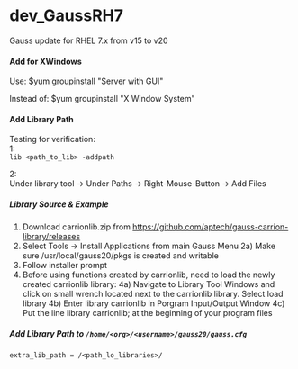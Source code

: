 # dev_GaussRH7
Gauss update for RHEL 7.x from v15 to v20

#### Add for XWindows 
Use:
$yum groupinstall "Server with GUI"<br/>

Instead of:
$yum groupinstall "X Window System"<br/>

#### Add Library Path
Testing for verification:<br/>
1:<br/>
`lib <path_to_lib> -addpath`<br/>

2:<br/>
Under library tool -> Under Paths -> Right-Mouse-Button -> Add Files <br/>

##### Library Source & Example
1) Download carrionlib.zip from https://github.com/aptech/gauss-carrion-library/releases
2) Select Tools -> Install Applications from main Gauss Menu
  2a) Make sure /usr/local/gauss20/pkgs is created and writable
3) Follow installer prompt
4) Before using functions created by carrionlib, need to load the newly created carrionlib library:
  4a) Navigate to Library Tool Windows and click on small wrench located next to the carrionlib library. Select load library
  4b) Enter library carrionlib in Porgram Input/Output Window
  4c) Put the line library carrionlib; at the beginning of your program files

##### Add Library Path to `/home/<org>/<username>/gauss20/gauss.cfg`
`extra_lib_path = /<path_lo_libraries>/`<br/>

